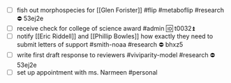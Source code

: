- [ ] fish out morphospecies for [[Glen Forister]] #flip #metaboflip #research ⛔ 53ej2e
- [ ] receive check for college of science award #admin 🆔 t0032⏫ 
- [ ] notify [[Eric Riddell]] and [[Phillip Bowles]] how exactly they need to submit letters of support #smith-noaa #research ⛔ bhxz5
- [ ] write first draft response to reviewers #viviparity-model #research ⛔ 53ej2e
- [ ] set up appointment with ms. Narmeen #personal 
